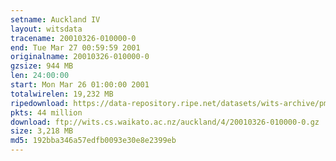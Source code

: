 ```yaml
---
setname: Auckland IV
layout: witsdata
tracename: 20010326-010000-0
end: Tue Mar 27 00:59:59 2001
originalname: 20010326-010000-0
gzsize: 944 MB
len: 24:00:00
start: Mon Mar 26 01:00:00 2001
totalwirelen: 19,232 MB
ripedownload: https://data-repository.ripe.net/datasets/wits-archive/pma/long/auck/4//20010326-010000-0.gz
pkts: 44 million
download: ftp://wits.cs.waikato.ac.nz/auckland/4/20010326-010000-0.gz
size: 3,218 MB
md5: 192bba346a57edfb0093e30e8e2399eb
---
```


